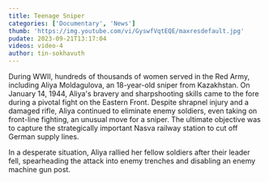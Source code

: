 ```yaml
---
title: Teenage Sniper
categories: ['Documentary', 'News']
thumb: 'https://img.youtube.com/vi/GyswfVqtEQE/maxresdefault.jpg'
pudate: 2023-09-21T13:17:04
videos: video-4
author: tin-sokhavuth
---
```

<!--src/content/posts/post-4.md-->

During WWII, hundreds of thousands of women served in the Red Army, including Aliya Moldagulova, an 18-year-old sniper from Kazakhstan. On January 14, 1944, Aliya's bravery and sharpshooting skills came to the fore during a pivotal fight on the Eastern Front. Despite shrapnel injury and a damaged rifle, Aliya continued to eliminate enemy soldiers, even taking on front-line fighting, an unusual move for a sniper. The ultimate objective was to capture the strategically important Nasva railway station to cut off German supply lines. 

In a desperate situation, Aliya rallied her fellow soldiers after their leader fell, spearheading the attack into enemy trenches and disabling an enemy machine gun post.